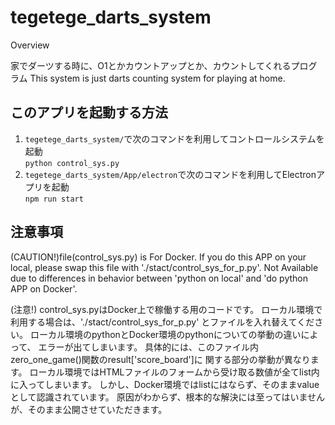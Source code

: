 # tegetege_darts_system

Overview

家でダーツする時に、O1とかカウントアップとか、カウントしてくれるプログラム
This system is just darts counting system for playing at home.

## このアプリを起動する方法
  1. `tegetege_darts_system/`で次のコマンドを利用してコントロールシステムを起動  
    `python control_sys.py`
  1. `tegetege_darts_system/App/electron`で次のコマンドを利用してElectronアプリを起動  
    `npm run start`
    


## 注意事項
(CAUTION!)file(control_sys.py) is For Docker. 
If you do this APP on your local, please swap this file
with './stact/control_sys_for_p.py'.
Not Available due to differences in behavior between 
'python on local' and 'do python APP on Docker'.

(注意!) control_sys.pyはDocker上で稼働する用のコードです。
ローカル環境で利用する場合は、'./stact/control_sys_for_p.py'
とファイルを入れ替えてください。
ローカル環境のpythonとDocker環境のpythonについての挙動の違いによって、
エラーが出てしまいます。
具体的には、このファイル内zero_one_game()関数のresult['score_board']に
関する部分の挙動が異なります。
ローカル環境ではHTMLファイルのフォームから受け取る数値が全てlist内に入ってしまいます。
しかし、Docker環境ではlistにはならず、そのままvalueとして認識されています。
原因がわからず、根本的な解決には至ってはいませんが、そのまま公開させていただきます。
